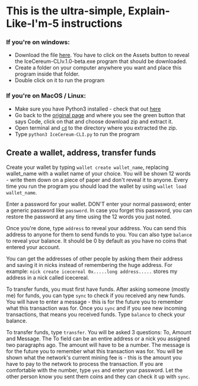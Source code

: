 # This is the ultra-simple, Explain-Like-I'm-5 instructions

### If you're on windows:

- Download the file [here](https://github.com/IceCereum/Wallet/releases). You
have to click on the Assets button to reveal the IceCereum-CLIv.1.0-beta.exe
program that should be downloaded.
- Create a folder on your computer anywhere you want and place this program
inside that folder.
- Double click on it to run the program

### If you're on MacOS / Linux:

- Make sure you have Python3 installed - check that out
[here](https://installpython3.com/mac/)
- Go back to the [original page](https://github.com/IceCereum/Wallet/) and where
you see the green button that says Code, click on that and choose download zip
and extract it.
- Open terminal and [`cd`](https://www.macworld.com/article/221277/master-the-command-line-navigating-files-and-folders.html)
to the directory where you extracted the zip.
- Type `python3 IceCereum-CLI.py` to run the program

## Create a wallet, address, transfer funds

Create your wallet by typing `wallet create wallet_name`, replacing wallet_name
with a wallet name of your choice. You will be shown 12 words - write them down
on a piece of paper and don't reveal it to anyone. Every time you run the
program you should load the wallet by using `wallet load wallet_name`.

Enter a password for your wallet. DON'T enter your normal password; enter a
generic password like `password`. In case you forget this password, you can
restore the password at any time using the 12 words you just noted.

Once you're done, type `address` to reveal your address. You can send this
address to anyone for them to send funds to you. You can also type `balance` to
reveal your balance. It should be 0 by default as you have no coins that entered
your account.

You can get the addresses of other people by asking them their address and
saving it in nicks instead of remembering the huge address. For example:
`nick create icecereal 0x.....long address.....` stores my address in a nick
called icecereal.

To transfer funds, you must first have funds. After asking someone (mostly me)
for funds, you can type `sync` to check if you received any new funds. You will
have to enter a message - this is for the future you to remember what this
transaction was for. Once you `sync` and if you see new incoming transactions,
that means you received funds. Type `balance` to check your balance.

To transfer funds, type `transfer`. You will be asked 3 questions: To, Amount
and Message. The To field can be an entire address or a nick you assigned two
paragraphs ago. The amount will have to be a number. The message is for the
future you to remember what this transaction was for. You will be shown what the
network's current mining fee is - this is the amount you have to pay to the
network to process the transaction. If you are comfortable with the number, type
`yes` and enter your password. Let the other person know you sent them coins and
they can check it up with `sync`.